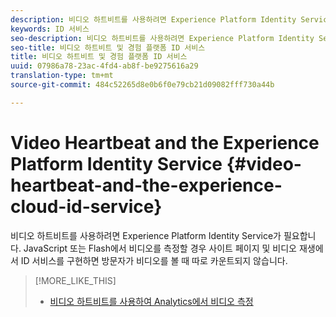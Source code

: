 ```yaml
---
description: 비디오 하트비트를 사용하려면 Experience Platform Identity Service가 필요합니다. JavaScript 또는 Flash에서 비디오를 측정할 경우 사이트 페이지 및 비디오 재생에서 ID 서비스를 구현하면 방문자가 비디오를 볼 때 따로 카운트되지 않습니다.
keywords: ID 서비스
seo-description: 비디오 하트비트를 사용하려면 Experience Platform Identity Service가 필요합니다. JavaScript 또는 Flash에서 비디오를 측정할 경우 사이트 페이지 및 비디오 재생에서 ID 서비스를 구현하면 방문자가 비디오를 볼 때 따로 카운트되지 않습니다.
seo-title: 비디오 하트비트 및 경험 플랫폼 ID 서비스
title: 비디오 하트비트 및 경험 플랫폼 ID 서비스
uuid: 07986a78-23ac-4fd4-ab8f-be9275616a29
translation-type: tm+mt
source-git-commit: 484c52265d8e0b6f0e79cb21d09082fff730a44b

---
```



# Video Heartbeat and the Experience Platform Identity Service {#video-heartbeat-and-the-experience-cloud-id-service}

비디오 하트비트를 사용하려면 Experience Platform Identity Service가 필요합니다. JavaScript 또는 Flash에서 비디오를 측정할 경우 사이트 페이지 및 비디오 재생에서 ID 서비스를 구현하면 방문자가 비디오를 볼 때 따로 카운트되지 않습니다.

>[!MORE_LIKE_THIS]
>
>* [비디오 하트비트를 사용하여 Analytics에서 비디오 측정](https://marketing.adobe.com/resources/help/en_US/sc/appmeasurement/hbvideo/)

